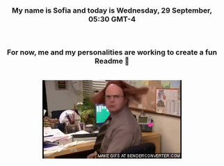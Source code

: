 


<div align="center">
<h3 >My name is Sofia and today is Wednesday, 29 September, 05:30 GMT-4</h3><br>
<h3 >For now, me and my personalities are working to create a fun Readme 👋
</h3><br>
<img src='img/dwight.gif' alt='working...'/>
</div>
